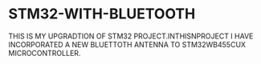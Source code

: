 # STM32-WITH-BLUETOOTH
THIS IS MY UPGRADTION OF STM32 PROJECT.INTHISNPROJECT I HAVE INCORPORATED A NEW BLUETTOTH ANTENNA TO STM32WB455CUX MICROCONTROLLER.
